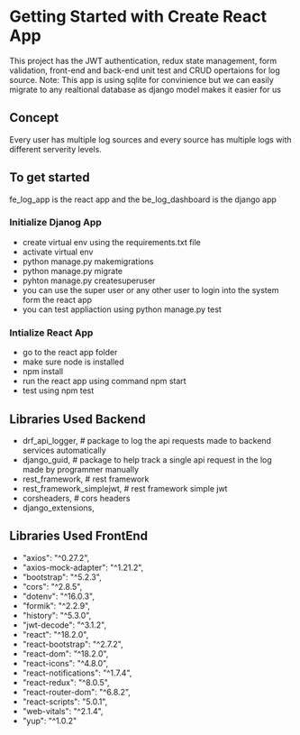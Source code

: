 # Getting Started with Create React App

This project has the JWT authentication, redux state management, form validation, front-end and back-end unit test and CRUD opertaions for log source.
Note: This app is using sqlite for convinience but we can easily migrate to any realtional database as django model makes it easier for us

## Concept

Every user has multiple log sources and every source has multiple logs with different serverity levels.

## To get started

fe_log_app is the react app and the be_log_dashboard is the django app

### Initialize Djanog App

- create virtual env using the requirements.txt file
- activate virtual env
- python manage.py makemigrations
- python manage.py migrate
- pyhton manage.py createsuperuser
- you can use the super user or any other user to login into the system form the react app
- you can test appliaction using python manage.py test

### Intialize React App

- go to the react app folder
- make sure node is installed
- npm install
- run the react app using command npm start
- test using npm test

## Libraries Used Backend

- drf_api_logger, # package to log the api requests made to backend services automatically
- django_guid, # package to help track a single api request in the log made by programmer manually
- rest_framework, # rest framework
- rest_framework_simplejwt, # rest framework simple jwt
- corsheaders, # cors headers
- django_extensions,

## Libraries Used FrontEnd

- "axios": "^0.27.2",
- "axios-mock-adapter": "^1.21.2",
- "bootstrap": "^5.2.3",
- "cors": "^2.8.5",
- "dotenv": "^16.0.3",
- "formik": "^2.2.9",
- "history": "^5.3.0",
- "jwt-decode": "^3.1.2",
- "react": "^18.2.0",
- "react-bootstrap": "^2.7.2",
- "react-dom": "^18.2.0",
- "react-icons": "^4.8.0",
- "react-notifications": "^1.7.4",
- "react-redux": "^8.0.5",
- "react-router-dom": "^6.8.2",
- "react-scripts": "5.0.1",
- "web-vitals": "^2.1.4",
- "yup": "^1.0.2"
